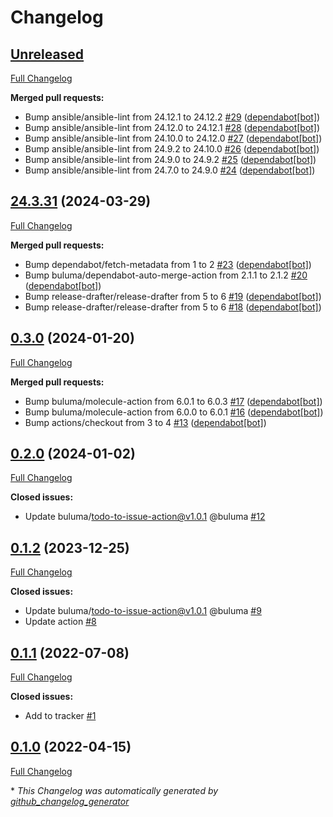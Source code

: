 # Changelog

## [Unreleased](https://github.com/buluma/ansible-role-unowned_files/tree/HEAD)

[Full Changelog](https://github.com/buluma/ansible-role-unowned_files/compare/24.3.31...HEAD)

**Merged pull requests:**

- Bump ansible/ansible-lint from 24.12.1 to 24.12.2 [\#29](https://github.com/buluma/ansible-role-unowned_files/pull/29) ([dependabot[bot]](https://github.com/apps/dependabot))
- Bump ansible/ansible-lint from 24.12.0 to 24.12.1 [\#28](https://github.com/buluma/ansible-role-unowned_files/pull/28) ([dependabot[bot]](https://github.com/apps/dependabot))
- Bump ansible/ansible-lint from 24.10.0 to 24.12.0 [\#27](https://github.com/buluma/ansible-role-unowned_files/pull/27) ([dependabot[bot]](https://github.com/apps/dependabot))
- Bump ansible/ansible-lint from 24.9.2 to 24.10.0 [\#26](https://github.com/buluma/ansible-role-unowned_files/pull/26) ([dependabot[bot]](https://github.com/apps/dependabot))
- Bump ansible/ansible-lint from 24.9.0 to 24.9.2 [\#25](https://github.com/buluma/ansible-role-unowned_files/pull/25) ([dependabot[bot]](https://github.com/apps/dependabot))
- Bump ansible/ansible-lint from 24.7.0 to 24.9.0 [\#24](https://github.com/buluma/ansible-role-unowned_files/pull/24) ([dependabot[bot]](https://github.com/apps/dependabot))

## [24.3.31](https://github.com/buluma/ansible-role-unowned_files/tree/24.3.31) (2024-03-29)

[Full Changelog](https://github.com/buluma/ansible-role-unowned_files/compare/0.3.0...24.3.31)

**Merged pull requests:**

- Bump dependabot/fetch-metadata from 1 to 2 [\#23](https://github.com/buluma/ansible-role-unowned_files/pull/23) ([dependabot[bot]](https://github.com/apps/dependabot))
- Bump buluma/dependabot-auto-merge-action from 2.1.1 to 2.1.2 [\#20](https://github.com/buluma/ansible-role-unowned_files/pull/20) ([dependabot[bot]](https://github.com/apps/dependabot))
- Bump release-drafter/release-drafter from 5 to 6 [\#19](https://github.com/buluma/ansible-role-unowned_files/pull/19) ([dependabot[bot]](https://github.com/apps/dependabot))
- Bump release-drafter/release-drafter from 5 to 6 [\#18](https://github.com/buluma/ansible-role-unowned_files/pull/18) ([dependabot[bot]](https://github.com/apps/dependabot))

## [0.3.0](https://github.com/buluma/ansible-role-unowned_files/tree/0.3.0) (2024-01-20)

[Full Changelog](https://github.com/buluma/ansible-role-unowned_files/compare/0.2.0...0.3.0)

**Merged pull requests:**

- Bump buluma/molecule-action from 6.0.1 to 6.0.3 [\#17](https://github.com/buluma/ansible-role-unowned_files/pull/17) ([dependabot[bot]](https://github.com/apps/dependabot))
- Bump buluma/molecule-action from 6.0.0 to 6.0.1 [\#16](https://github.com/buluma/ansible-role-unowned_files/pull/16) ([dependabot[bot]](https://github.com/apps/dependabot))
- Bump actions/checkout from 3 to 4 [\#13](https://github.com/buluma/ansible-role-unowned_files/pull/13) ([dependabot[bot]](https://github.com/apps/dependabot))

## [0.2.0](https://github.com/buluma/ansible-role-unowned_files/tree/0.2.0) (2024-01-02)

[Full Changelog](https://github.com/buluma/ansible-role-unowned_files/compare/0.1.2...0.2.0)

**Closed issues:**

- Update buluma/todo-to-issue-action@v1.0.1 @buluma [\#12](https://github.com/buluma/ansible-role-unowned_files/issues/12)

## [0.1.2](https://github.com/buluma/ansible-role-unowned_files/tree/0.1.2) (2023-12-25)

[Full Changelog](https://github.com/buluma/ansible-role-unowned_files/compare/0.1.1...0.1.2)

**Closed issues:**

- Update buluma/todo-to-issue-action@v1.0.1 @buluma [\#9](https://github.com/buluma/ansible-role-unowned_files/issues/9)
- Update action [\#8](https://github.com/buluma/ansible-role-unowned_files/issues/8)

## [0.1.1](https://github.com/buluma/ansible-role-unowned_files/tree/0.1.1) (2022-07-08)

[Full Changelog](https://github.com/buluma/ansible-role-unowned_files/compare/0.1.0...0.1.1)

**Closed issues:**

- Add to tracker [\#1](https://github.com/buluma/ansible-role-unowned_files/issues/1)

## [0.1.0](https://github.com/buluma/ansible-role-unowned_files/tree/0.1.0) (2022-04-15)

[Full Changelog](https://github.com/buluma/ansible-role-unowned_files/compare/60c9912e640c1481a31861c9ad0ddc444c008b3e...0.1.0)



\* *This Changelog was automatically generated by [github_changelog_generator](https://github.com/github-changelog-generator/github-changelog-generator)*
